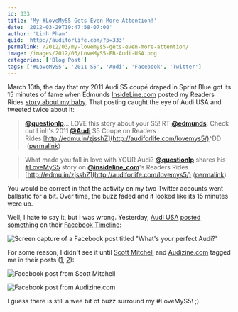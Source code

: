 ```yaml
---
id: 333
title: 'My #LoveMyS5 Gets Even More Attention!'
date: '2012-03-29T19:47:58-07:00'
author: 'Linh Pham'
guid: 'http://audiforlife.com/?p=333'
permalink: /2012/03/my-lovemys5-gets-even-more-attention/
image: /images/2012/03/LoveMyS5-FB-Audi-USA.png
categories: ['Blog Post']
tags: ['#LoveMyS5', '2011 S5', 'Audi', 'Facebook', 'Twitter']
---
```


March 13th, the day that my 2011 Audi S5 coupé draped in Sprint Blue got its 15 minutes of fame when Edmunds [InsideLine.com](http://www.insideline.com) posted my Readers Rides [story about my baby](http://audiforlife.com/lovemys5/). That posting caught the eye of Audi USA and tweeted twice about it:

> **[@questionlp](https://twitter.com/#!/questionlp)**... LOVE this story about your S5! RT **[@edmunds](https://twitter.com/#!/edmunds)**: Check out Linh's 2011 **[@Audi](https://twitter.com/#!/Audi)** S5 Coupe on Readers Rides [http://edmu.in/zjsshZ](http://audiforlife.com/lovemys5/)</a>^DD  ([permalink](https://twitter.com/#!/Audi/status/179650887575273472))

> What made you fall in love with YOUR Audi? **[@questionlp](https://twitter.com/#!/questionlp)** shares his [#LoveMyS5](https://twitter.com/#!/search/%23LoveMyS5) story on **[@insideline_com](https://twitter.com/#!/insideline_com)**'s Readers Rides [http://edmu.in/zjsshZ](http://audiforlife.com/lovemys5/) ([permalink](https://twitter.com/#!/Audi/status/179657175961055233))

You would be correct in that the activity on my two Twitter accounts went ballastic for a bit. Over time, the buzz faded and it looked like its 15 minutes were up.

Well, I hate to say it, but I was wrong. Yesterday, [Audi USA](http://www.audiusa.com) [posted something](https://www.facebook.com/media/set/?set=a.10150614623431470.377492.96585976469&type=3) on their [Facebook Timeline](https://www.facebook.com/audi):

![Screen capture of a Facebook post titled "What's your perfect Audi?"](/images/2012/03/LoveMyS5-FB-Audi-USA.png)

For some reason, I didn't see it until [Scott Mitchell](http://iamaudi.com) and [Audizine.com](http://www.audizine.com)</a> tagged me in their posts ([1](https://www.facebook.com/ScottAlexanderMitchell/posts/156906854432523), [2](https://www.facebook.com/audizine/posts/327159354012089)):

![Facebook post from Scott Mitchell](/images/2012/03/LoveMyS5-FB-Scott-Mitchell.png)

![Facebook post from Audizine.com](/images/2012/03/LoveMyS5-FB-Audizine.png)

I guess there is still a wee bit of buzz surround my #LoveMyS5! ;)

